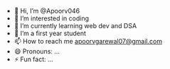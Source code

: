 - 👋 Hi, I’m @Apoorv046
- 👀 I’m interested in coding
- 🌱 I’m currently learning web dev and DSA
- 💞️ I’m a first year student
- 📫 How to reach me apoorvgarewal07@gmail.com
- 😄 Pronouns: ...
- ⚡ Fun fact: ...

<!---
Apoorv046/Apoorv046 is a ✨ special ✨ repository because its `README.md` (this file) appears on your GitHub profile.
You can click the Preview link to take a look at your changes.
--->
